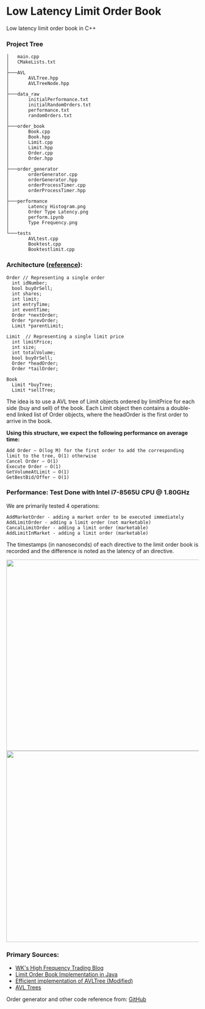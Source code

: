 # Low Latency Limit Order Book
Low latency limit order book in C++

### Project Tree

```
│   main.cpp
│   CMakeLists.txt
│
├───AVL
│       AVLTree.hpp
│       AVLTreeNode.hpp
│
├───data_raw
│       initialPerformance.txt
│       initialRandomOrders.txt
│       performance.txt
│       randomOrders.txt
│
├───order_book
│       Book.cpp
│       Book.hpp
│       Limit.cpp
│       Limit.hpp
│       Order.cpp
│       Order.hpp
│
├───order_generator
│       orderGenerator.cpp
│       orderGenerator.hpp
│       orderProcessTimer.cpp
│       orderProcessTimer.hpp
│
├───performance
│       Latency Histogram.png
│       Order Type Latency.png
│       perform.ipynb
│       Type Frequency.png
│
└───tests
        AVLtest.cpp
        Booktest.cpp
        Booktestlimit.cpp
```

### Architecture ([reference](https://web.archive.org/web/20110219163448/http://howtohft.wordpress.com/2011/02/15/how-to-build-a-fast-limit-order-book/)):
```
Order // Representing a single order
  int idNumber;
  bool buyOrSell;
  int shares;
  int limit;
  int entryTime;
  int eventTime;
  Order *nextOrder;
  Order *prevOrder;
  Limit *parentLimit;

Limit  // Representing a single limit price
  int limitPrice;
  int size;
  int totalVolume;
  bool buyOrSell;
  Order *headOrder;
  Order *tailOrder;

Book
  Limit *buyTree;
  Limit *sellTree;
```

The idea is to use a AVL tree of Limit objects ordered by limitPrice for each side (buy and sell) of the book. Each Limit object then contains a double-end linked list of Order objects, where the headOrder is the first order to arrive in the book.

**Using this structure, we expect the following performance on average time:**

```
Add Order – O(log M) for the first order to add the corresponding limit to the tree, O(1) otherwise
Cancel Order – O(1)
Execute Order – O(1)
GetVolumeAtLimit – O(1)
GetBestBid/Offer – O(1)
```

### Performance: Test Done with Intel i7-8565U CPU @ 1.80GHz

We are primarily tested 4 operations:
```
AddMarketOrder - adding a market order to be executed immediately
AddLimitOrder - adding a limit order (not marketable)
CancalLimitOrder - adding a limit order (marketable)
AddLimitInMarket - adding a limit order (marketable)
```

The timestamps (in nanoseconds) of each directive to the limit order book is recorded and the difference is noted as the latency of an directive.

<img src="https://github.com/user-attachments/assets/b35d15dd-f2a2-47c6-928f-b6ae546248e2" width="800" height="500">

<img src="https://github.com/user-attachments/assets/9e867451-61e8-4c77-925c-d916c6e8e5f9" width="800" height="500">


### Primary Sources:
- [WK's High Frequency Trading Blog](https://web.archive.org/web/20110219163448/http://howtohft.wordpress.com/2011/02/15/how-to-build-a-fast-limit-order-book/)
- [Limit Order Book Implementation in Java](https://medium.com/@mhfizt/limit-order-book-implementation-in-java-dd39821e5a4f)
- [Efficient implementation of AVLTree (Modified)](https://github.com/KadirEmreOto/AVL-Tree/tree/master)
- [AVL Trees](https://kukuruku.co/hub/cpp/avl-trees)

Order generator and other code reference from: [GitHub](https://github.com/brprojects/Limit-Order-Book)
